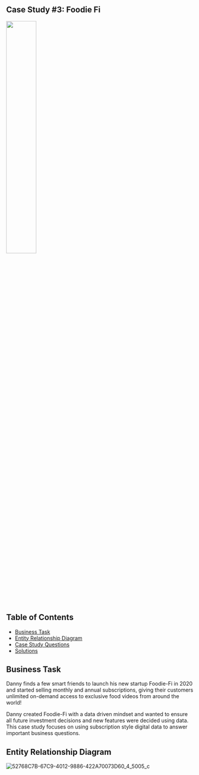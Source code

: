 ## Case Study #3: Foodie Fi
<img src="https://github.com/aolivacce/8-week-SQL-challenge/assets/72052149/41a94436-8987-46a0-a186-097d9ebef26b" width=40% height=40%>

## Table of Contents
  - [Business Task](#business-task)
  - [Entity Relationship Diagram](#entity-relationship-diagram)
  - [Case Study Questions](#case-study-questions)
  - [Solutions](#solutions)
  
## Business Task

Danny finds a few smart friends to launch his new startup Foodie-Fi in 2020 and started selling monthly and annual subscriptions, giving their customers unlimited on-demand access to exclusive food videos from around the world!

Danny created Foodie-Fi with a data driven mindset and wanted to ensure all future investment decisions and new features were decided using data. This case study focuses on using subscription style digital data to answer important business questions.

## Entity Relationship Diagram

![52768C7B-67C9-4012-9886-422A70073D60_4_5005_c](https://github.com/aolivacce/8-week-SQL-challenge/assets/72052149/a3c18f91-fd24-4b6b-9aa3-f00601091a17)
